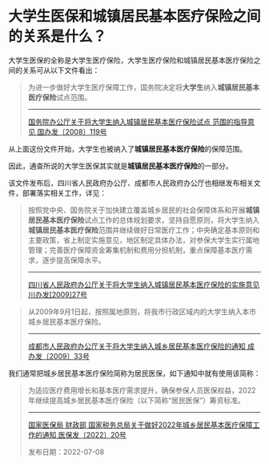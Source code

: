 # 大学生医保和城镇居民基本医疗保险之间的关系是什么？

大学生医保的全称是大学生医疗保险，大学生医疗保险和城镇居民基本医疗保险之间的关系可从以下文件看出：

> 为进一步做好大学生医疗保障工作，国务院决定将**大学生**纳入**城镇居民基本医疗保险**试点范围。
>
> ---
>
> [国务院办公厅关于将大学生纳入城镇居民基本医疗保险试点 范围的指导意见 国办发〔2008〕119号](https://www.nmg.gov.cn/zwgk/zfgb/2008n_5002/200812/200810/t20081025_299887.html)

从上面这份文件开始，大学生也被纳入了**城镇居民基本医疗保险**的保障范围。

因此，通查所说的大学生医保其实就是**城镇居民基本医疗保险**的一部分。

该文件发布后，四川省人民政府办公厅、成都市人民政府办公厅也相继发布相关文件，部署落实相关工作，详见：

> 按照党中央、国务院关于加快建立覆盖城乡居民的社会保障体系和开展**城镇居民基本医疗保险**试点工作的总体规划要求，坚持自愿原则，将大学生纳入**城镇居民基本医疗保险**范围并继续做好日常医疗工作；中央确定基本原则和主要政策，省上制定实施意见，地区制定具体办法，对参保大学生实行属地管理；完善医疗保障资金筹集机制和费用分担机制，重点保障基本医疗需求，逐步提高保障水平。
>
> ---
>
> [四川省人民政府办公厅关于将大学生纳入城镇居民基本医疗保险的实施意见 川办发[2009]27号](https://www.sc.gov.cn/10462/10464/10684/13654/2009/4/7/10370088.shtml)

> 从2009年9月1日起，按照属地原则，将我市行政区域内的大学生纳入本市城乡居民基本医疗保险。
>
> ---
>
> [成都市人民政府办公厅关于将大学生纳入城乡居民基本医疗保险的通知 成办发〔2009〕33号](http://gk.chengdu.gov.cn/govInfo/detail.action?id=25019&tn=6)

我们通常把城乡居民基本医疗保险简称为居民医保，如下通知中就有使用该简称：

> 为适应医疗费用增长和基本医疗需求提升，确保参保人员医保权益，2022年继续提高城乡居民基本医疗保险（以下简称“居民医保”）筹资标准。
>
> ---
>
> [国家医保局 财政部 国家税务总局关于做好2022年城乡居民基本医疗保障工作的通知 医保发〔2022〕20号](http://www.nhsa.gov.cn/art/2022/7/8/art_104_8398.html)
>
> 发布日期：2022-07-08